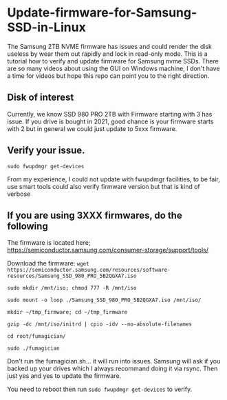 # Update-firmware-for-Samsung-SSD-in-Linux
The Samsung 2TB NVME firmware has issues and could render the disk useless by wear them out rapidly and lock in read-only mode. This is a tutorial how to verify and update firmware for Samsung nvme SSDs. There are so many videos about using the GUI on Windows machine, I don't have a time for videos but hope this repo can point you to the right direction.

## Disk of interest
Currently, we know SSD 980 PRO 2TB with Firmware starting with 3 has issue. If you drive is bought in 2021, good chance is your firmware starts with 2 but in general we could just update to 5xxx firmware.

## Verify your issue.
`sudo fwupdmgr get-devices`

From my experience, I could not update with fwupdmgr facilities, to be fair, use smart tools could also verify firmware version but that is kind of verbose

## If you are using 3XXX firmwares, do the following
The firmware is located here; https://semiconductor.samsung.com/consumer-storage/support/tools/

Download the firmware:
`wget https://semiconductor.samsung.com/resources/software-resources/Samsung_SSD_980_PRO_5B2QGXA7.iso`

`sudo mkdir /mnt/iso; chmod 777 -R /mnt/iso`

`sudo mount -o loop ./Samsung_SSD_980_PRO_5B2QGXA7.iso /mnt/iso/`

`mkdir ~/tmp_firmware; cd ~/tmp_firmware`

`gzip -dc /mnt/iso/initrd | cpio -idv --no-absolute-filenames`

`cd root/fumagician/`

`sudo ./fumagician`

Don't run the fumagician.sh... it will run into issues.
Samsung will ask if you backed up your drives which I always recommand doing it via rsync.
Then just yes and yes to update the firmware.

You need to reboot then run `sudo fwupdmgr get-devices` to verify.
